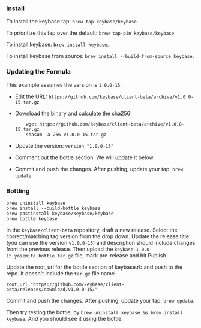 
### Install

To install the keybase tap: `brew tap keybase/keybase`

To prioritize this tap over the default: `brew tap-pin keybase/keybase`

To install keybase: `brew install keybase`.

To install keybase from source: `brew install --build-from-source keybase`.

### Updating the Formula

This example assumes the version is `1.0.0-15`.

- Edit the URL: `https://github.com/keybase/client-beta/archive/v1.0.0-15.tar.gz`
- Download the binary and calculate the sha256:

          wget https://github.com/keybase/client-beta/archive/v1.0.0-15.tar.gz
          shasum -a 256 v1.0.0-15.tar.gz

- Update the version: `version "1.0.0-15"`
- Comment out the bottle section. We will update it below.
- Commit and push the changes. After pushing, update your tap: `brew update`.

### Bottling

    brew uninstall keybase    
    brew install --build-bottle keybase
    brew postinstall keybase/keybase/keybase
    brew bottle keybase

In the `keybase/client-beta` repository, draft a new release. Select the correct/matching tag version from the drop down.
Update the release title (you can use the version `v1.0.0-15`) and description should include changes from the previous release. Then upload the `keybase-1.0.0-15.yosemite.bottle.tar.gz` file, mark pre-release and hit Publish.

Update the root_url for the bottle section of keybase.rb and push to the repo. It doesn't include the `tar.gz` file name.

    root_url "https://github.com/keybase/client-beta/releases/download/v1.0.0-15/"

Commit and push the changes. After pushing, update your tap: `brew update`.

Then try testing the bottle, by `brew uninstall keybase && brew install keybase`. And you should see it using the bottle.
